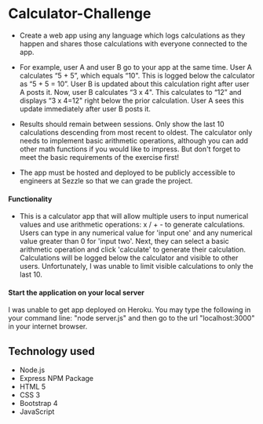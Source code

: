 # Calculator-Challenge

* Create a web app using any language which logs calculations as they happen and shares those calculations with everyone connected to the app.

* For example, user A and user B go to your app at the same time. User A calculates “5 + 5”, which equals “10". This is logged below the calculator as “5 + 5 = 10”. User B is updated about this calculation right after user A posts it. Now, user B calculates “3 x 4". This calculates to “12” and displays “3 x 4=12" right below the prior calculation. User A sees this update immediately after user B posts it.

* Results should remain between sessions. Only show the last 10 calculations descending from most recent to oldest. The calculator only needs to implement basic arithmetic operations, although you can add other math functions if you would like to impress. But don't forget to meet the basic requirements of the exercise first!

* The app must be hosted and deployed to be publicly accessible to engineers at Sezzle so that we can grade the project.

#### Functionality

* This is a calculator app that will allow multiple users to input numerical values and use arithmetic operations: x / + -  to generate calculations. Users can type in any numerical value for 'input one' and any numerical value greater than 0 for 'input two'. Next, they can select a basic arithmetic operation and click 'calculate' to generate their calculation. Calculations will be logged below the calculator and visible to other users. Unfortunately, I was unable to limit visible calculations to only the last 10. 

#### Start the application on your local server

I was unable to get app deployed on Heroku. You may type the following in your command line: "node server.js" and then go to the url "localhost:3000" in your internet browser.  

## Technology used
* Node.js
* Express NPM Package
* HTML 5
* CSS 3
* Bootstrap 4
* JavaScript

